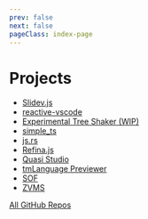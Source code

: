 ```yaml
---
prev: false
next: false
pageClass: index-page
---
```


# Projects

- [Slidev.js](https://github.com/slidevjs/slidev)
- [reactive-vscode](https://github.com/KermanX/reactive-vscode)
- [Experimental Tree Shaker (WIP)](https://github.com/KermanX/tree-shaker)
- [simple\_ts](https://github.com/kermanx/simple_ts)
- [js.rs](https://github.com/kermanx/js.rs)
- [Refina.js](https://github.com/refinajs/refina)
- [Quasi Studio](https://github.com/Quasi-Studio/quasi)
- [tmLanguage Previewer](https://github.com/KermanX/tmLanguage-Previewer)
- [SOF](https://github.com/Structure-Oriented-Framework/SOF)
- [ZVMS](https://github.com/zvms/zvms)

<div op-60>

[All GitHub Repos](https://github.com/kermanx?tab=repositories&sort=stargazers)

</div>